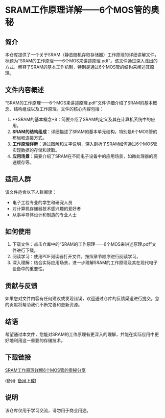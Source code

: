 # SRAM工作原理详解——6个MOS管的奥秘

## 简介

本仓库提供了一个关于SRAM（静态随机存取存储器）工作原理的详细讲解文件，标题为“SRAM的工作原理——6个MOS来讲述原理.pdf”。该文件通过深入浅出的方式，解释了SRAM的基本工作机制，特别是通过6个MOS管的结构来阐述其原理。

## 文件内容概述

“SRAM的工作原理——6个MOS来讲述原理.pdf”文件详细介绍了SRAM的基本概念、结构组成以及工作原理。文件的核心内容包括：

1. **SRAM的基本概念*8：简要介绍了SRAM的定义及其在计算机系统中的应用。
2. **SRAM的结构组成**：详细描述了SRAM的基本单元结构，特别是6个MOS管的布局和连接方式。
3. **工作原理详解**：通过图解和文字说明，深入剖析了SRAM如何通过6个MOS管实现数据的存储和读取。
4. **应用场景**：简要介绍了SRAM在不同电子设备中的应用场景，如微处理器的高速缓存等。

## 适用人群

该文件适合以下人群阅读：

- 电子工程专业的学生和研究人员
- 对计算机存储器技术感兴趣的爱好者
- 从事半导体设计和制造的专业人士

## 如何使用

1. 下载文件：点击仓库中的“SRAM的工作原理——6个MOS来讲述原理.pdf”文件进行下载。
2. 阅读学习：使用PDF阅读器打开文件，按照章节顺序进行阅读学习。
3. 深入理解：结合实际应用场景，进一步理解SRAM的工作原理及其在现代电子设备中的重要性。

## 贡献与反馈

如果您对文件内容有任何建议或发现错误，欢迎通过仓库的反馈渠道进行提交。您的贡献将帮助我们不断完善和更新资源。

## 结语

希望通过本文件，您能对SRAM的工作原理有更深入的理解，并能在实际应用中更好地利用这一重要的存储技术。

## 下载链接
[SRAM工作原理详解6个MOS管的奥秘分享](https://pan.quark.cn/s/f36926057b78) 

(备用: [备用下载](https://pan.baidu.com/s/12lpuzaz2ToT7GZYHw86UTA?pwd=1234))

## 说明

该仓库仅用于学习交流，请勿用于商业用途。
